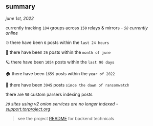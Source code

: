 
## summary
_june 1st, 2022_

currently tracking `104` groups across `150` relays & mirrors - _`58` currently online_

⏲ there have been `6` posts within the `last 24 hours`

🦈 there have been `26` posts within the `month of june`

🪐 there have been `1054` posts within the `last 90 days`

🏚 there have been `1659` posts within the `year of 2022`

🦕 there have been `3945` posts `since the dawn of ransomwatch`

there are `50` custom parsers indexing posts

_`20` sites using v2 onion services are no longer indexed - [support.torproject.org](https://support.torproject.org/onionservices/v2-deprecation/)_

> see the project [README](https://github.com/joshhighet/ransomwatch#ransomwatch--) for backend technicals
